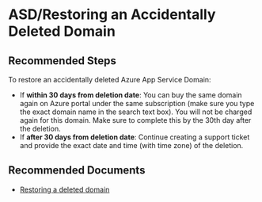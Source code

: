 <properties
  pagetitle="ASD/Restoring an Accidentally Deleted Domain&#xD;"
  service="microsoft.domainregistration"
  resource="domains"
  ms.author="curibe,shrahman"
  selfhelptype="Generic"
  supporttopicids="32604404"
  resourcetags=""
  productpesids="16513"
  cloudenvironments="blackforest,fairfax,public,usnat,ussec,mooncake"
  disableclouds=""
  articleid="6c750bf3-9761-44f7-9a1a-66207a7c29b4"
  ownershipid="Compute_AppService" />
# ASD/Restoring an Accidentally Deleted Domain

## **Recommended Steps**

To restore an accidentally deleted Azure App Service Domain:

* If **within 30 days from deletion date**: You can buy the same domain again on Azure portal under the same subscription (make sure you type the exact domain name in the search text box). You will not be charged again for this domain. Make sure to complete this by the 30th day after the deletion.
* If **after 30 days from deletion date**: Continue creating a support ticket and provide the exact date and time (with time zone) of the deletion.

## **Recommended Documents**

* [Restoring a deleted domain](https://docs.microsoft.com/azure/app-service/troubleshoot-domain-ssl-certificates#you-need-to-restore-a-deleted-domain)
